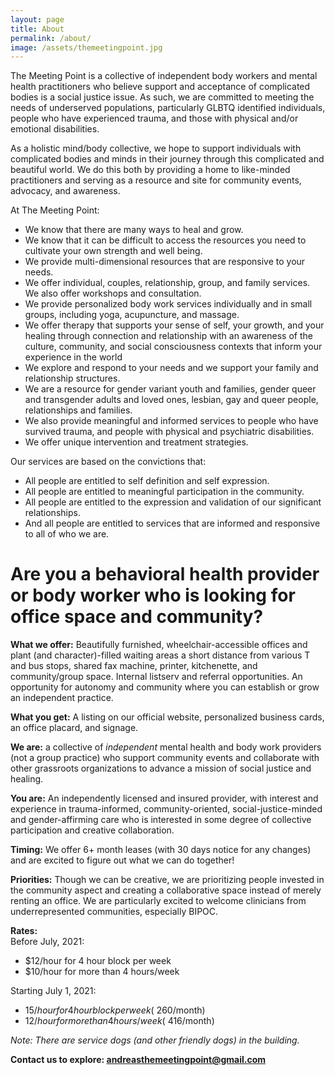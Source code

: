 ```yaml
---
layout: page
title: About
permalink: /about/
image: /assets/themeetingpoint.jpg
---
```


The Meeting Point is a collective of independent body workers and mental health practitioners who believe support and acceptance of complicated bodies is a social justice issue. As such, we are committed to meeting the needs of underserved populations, particularly GLBTQ identified individuals, people who have experienced trauma, and those with physical and/or emotional disabilities.

As a holistic mind/body collective, we hope to support individuals with complicated bodies and minds in their journey through this complicated and beautiful world. We do this both by providing a home to like-minded practitioners and serving as a resource and site for community events, advocacy, and awareness.

At The Meeting Point:
* We know that there are many ways to heal and grow.
* We know that it can be difficult to access the resources you need to cultivate your own strength and well being.
* We provide multi-dimensional resources that are responsive to your needs.
* We offer individual, couples, relationship, group, and family services. We also offer workshops and consultation.
* We provide personalized body work services individually and in small groups, including yoga, acupuncture, and massage.
* We offer therapy that supports your sense of self, your growth, and your healing through connection and relationship with an awareness of the culture, community, and social consciousness contexts that inform your experience in the world
* We explore and respond to your needs and we support your family and relationship structures.
* We are a resource for gender variant youth and families, gender queer and transgender adults and loved ones, lesbian, gay and queer people, relationships and families.
* We also provide meaningful and informed services to people who have survived trauma, and people with physical and psychiatric disabilities.
* We offer unique intervention and treatment strategies.

Our services are based on the convictions that:

* All people are entitled to self definition and self expression.
* All people are entitled to meaningful participation in the community.
* All people are entitled to the expression and validation of our significant relationships.
* And all people are entitled to services that are informed and responsive to all of who we are.

# Are you a behavioral health provider or body worker who is looking for office space and community?

<b>What we offer:</b>  Beautifully furnished, wheelchair-accessible offices and plant (and character)-filled waiting areas a short distance from various T and bus stops, shared fax machine, printer, kitchenette, and community/group space. Internal listserv and referral opportunities. An opportunity for autonomy and community where you can establish or grow an independent practice.


<b>What you get:</b> A listing on our official website, personalized business cards, an office placard, and signage. 


<b>We are:</b> a collective of <i>independent</i> mental health and body work providers (not a group practice) who support community events and collaborate with other grassroots organizations to advance a mission of social justice and healing.


<b>You are:</b> An independently licensed and insured provider, with interest and experience in trauma-informed, community-oriented, social-justice-minded and gender-affirming care who is interested in some degree of collective participation and creative collaboration. 


<b>Timing:</b> We offer 6+ month leases (with 30 days notice for any changes) and are excited to figure out what we can do together!


<b>Priorities:</b> Though we can be creative, we are prioritizing people invested in the community aspect and creating a collaborative space instead of merely renting an office. We are particularly excited to welcome clinicians from underrepresented communities, especially BIPOC.


<b>Rates:</b>    
Before July, 2021:
* $12/hour for 4 hour block per week
* $10/hour for more than 4 hours/week

Starting July 1, 2021:
* $15/hour for 4 hour block per week (~$260/month)
* $12/hour for more than 4 hours/week (~$416/month)

<i>Note: There are service dogs (and other friendly dogs) in the building.</i>


<b>Contact us to explore: andreasthemeetingpoint@gmail.com</b> 
